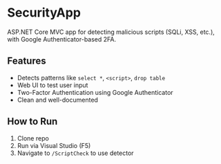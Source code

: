 # SecurityApp

ASP.NET Core MVC app for detecting malicious scripts (SQLi, XSS, etc.), with Google Authenticator-based 2FA.

## Features

- Detects patterns like `select *`, `<script>`, `drop table`
- Web UI to test user input
- Two-Factor Authentication using Google Authenticator
- Clean and well-documented

## How to Run

1. Clone repo
2. Run via Visual Studio (F5)
3. Navigate to `/ScriptCheck` to use detector
